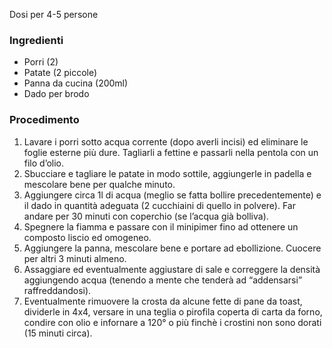 Dosi per 4-5 persone
### Ingredienti
- Porri (2)
- Patate (2 piccole)
- Panna da cucina (200ml)
- Dado per brodo

### Procedimento
1. Lavare i porri sotto acqua corrente (dopo averli incisi) ed eliminare le foglie esterne più dure. Tagliarli a fettine e passarli nella pentola con un filo d’olio.
2. Sbucciare e tagliare le patate in modo sottile, aggiungerle in padella e mescolare bene per qualche minuto.
3. Aggiungere circa 1l di acqua (meglio se fatta bollire precedentemente) e il dado in quantità adeguata (2 cucchiaini di quello in polvere). Far andare per 30 minuti con coperchio (se l’acqua già bolliva).
4. Spegnere la fiamma e passare con il minipimer fino ad ottenere un composto liscio ed omogeneo.
5. Aggiungere la panna, mescolare bene e portare ad ebollizione. Cuocere per altri 3 minuti almeno.
6. Assaggiare ed eventualmente aggiustare di sale e correggere la densità aggiungendo acqua (tenendo a mente che tenderà ad “addensarsi” raffreddandosi).
7. Eventualmente rimuovere la crosta da alcune fette di pane da toast, dividerle in 4x4, versare in una teglia o pirofila coperta di carta da forno, condire con olio e infornare a 120° o più finchè i crostini non sono dorati (15 minuti circa).